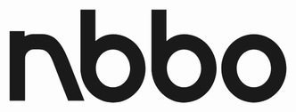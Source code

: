 <svg xmlns="http://www.w3.org/2000/svg" fill="none" viewBox="0 0 61 21">
  <g fill="currentColor" clip-path="url(#a)">
    <path d="M53.502 20.567c-3.902 0-7.079-3.344-7.079-7.456s3.177-7.456 7.08-7.456c3.901 0 7.078 3.344 7.078 7.456s-3.177 7.456-7.079 7.456Zm0-11.592c-2.056 0-3.725 1.856-3.725 4.128 0 2.272 1.67 4.128 3.725 4.128 2.056 0 3.725-1.856 3.725-4.128 0-2.272-1.677-4.128-3.725-4.128ZM38.32 20.567c-3.611 0-6.675-2.927-7.038-6.704h-.016l-.016-.175v-.313c0-.095-.008-.175-.008-.264 0-.088 0-.176.008-.256V.313h3.249v6.736c0 .032.024.048.04.056a.05.05 0 0 0 .057-.008c1.104-.944 2.394-1.448 3.725-1.448 3.902 0 7.078 3.344 7.078 7.463 0 4.12-3.176 7.456-7.078 7.456Zm0-11.591c-2.055 0-3.724 1.855-3.724 4.127 0 2.273 1.669 4.129 3.725 4.129 2.055 0 3.724-1.856 3.724-4.128 0-2.272-1.669-4.128-3.724-4.128ZM22.905 20.567c-3.612 0-6.676-2.927-7.039-6.704h-.016l-.016-.175v-.345c0-.08-.008-.16-.008-.24 0-.08 0-.16.008-.24V.313h3.25v6.736c0 .032.024.048.032.056a.05.05 0 0 0 .056-.008c1.105-.944 2.395-1.448 3.725-1.448 3.902 0 7.079 3.344 7.079 7.456 0 4.111-3.169 7.463-7.071 7.463Zm0-11.591c-2.056 0-3.725 1.855-3.725 4.127 0 2.273 1.669 4.129 3.725 4.129s3.725-1.856 3.725-4.128c0-2.272-1.67-4.128-3.725-4.128ZM13.198 11.2c-1.895-4.826-3.74-5.57-6.023-5.57h-1.54c-.612 0-1.241.168-1.838.464-.04.024-.096-.008-.096-.056V4.983H.443v15.184h3.354v-9.28c0-1.064.871-1.928 1.943-1.928h.855c1.467 0 2.394.424 3.233 2.632.838 2.208 3.354 8.576 3.354 8.576h3.523s-1.886-4.832-3.507-8.968Z"/>
  </g>
  <defs>
    <clipPath id="a">
      <path fill="currentColor" d="M0 0h61v21H0z"/>
    </clipPath>
  </defs>
</svg>